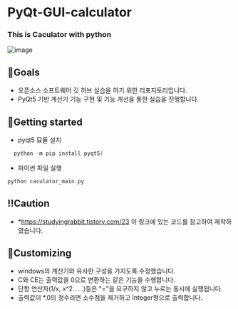 # PyQt-GUI-calculator
### This is Caculator with python    
![image](https://github.com/FhRh/PyQt-GUI-calculator/assets/48638700/213f1006-8763-4ee1-88af-91629ca21ee9)


## 🎯Goals
- 오픈소스 소프트웨어 깃 허브 실습을 하기 위한 리포지토리입니다.
- PyQt5 기반 계산기 기능 구현 및 기능 개선을 통한 실습을 진행합니다.

## 👀Getting started
- pyqt5 묘듈 설치

```gradle
  python -m pip install pyqt5)
```


- 파이썬 파일 실행

```gradle
python caculator_main.py
```

## ‼️Caution
- *https://studyingrabbit.tistory.com/23 이 링크에 있는 코드를 참고하여 제작하였습니다.

## 🤔Customizing
- windows의 계산기와 유사한 구성을 가지도록 수정했습니다.
- C와 CE는 출력값을 0으로 변환하는 같은 기능을 수행합니다.
- 단항 연산자(1/x, x^2 . . .)등은 "="을 요구하지 않고 누르는 동시에 실행됩니다.
- 출력값이 *.0의 정수라면 소수점을 제거하고 Integer형으로 출력합니다.


